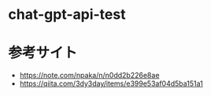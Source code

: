# chat-gpt-api-test

# 参考サイト

* https://note.com/npaka/n/n0dd2b226e8ae
* https://qiita.com/3dy3day/items/e399e53af04d5ba151a1